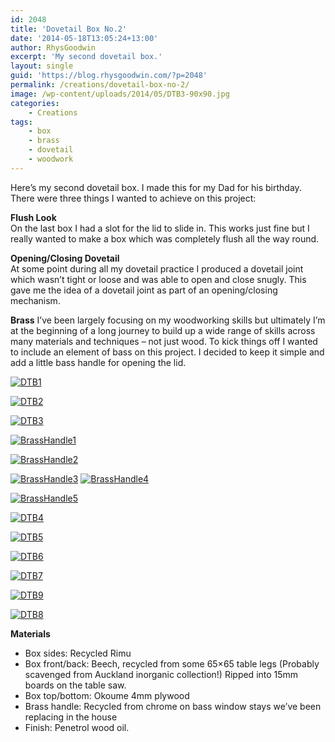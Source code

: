 ```yaml
---
id: 2048
title: 'Dovetail Box No.2'
date: '2014-05-18T13:05:24+13:00'
author: RhysGoodwin
excerpt: 'My second dovetail box.'
layout: single
guid: 'https://blog.rhysgoodwin.com/?p=2048'
permalink: /creations/dovetail-box-no-2/
image: /wp-content/uploads/2014/05/DTB3-90x90.jpg
categories:
    - Creations
tags:
    - box
    - brass
    - dovetail
    - woodwork
---
```


Here’s my second dovetail box. I made this for my Dad for his birthday. There were three things I wanted to achieve on this project:

**Flush Look**  
On the last box I had a slot for the lid to slide in. This works just fine but I really wanted to make a box which was completely flush all the way round.

**Opening/Closing Dovetail**  
At some point during all my dovetail practice I produced a dovetail joint which wasn’t tight or loose and was able to open and close snugly. This gave me the idea of a dovetail joint as part of an opening/closing mechanism.

**Brass** I’ve been largely focusing on my woodworking skills but ultimately I’m at the beginning of a long journey to build up a wide range of skills across many materials and techniques – not just wood. To kick things off I wanted to include an element of bass on this project. I decided to keep it simple and add a little bass handle for opening the lid.

[![DTB1](/content/uploads/2014/05/DTB1.jpg)](/content/uploads/2014/05/DTB1.jpg)

[![DTB2](/content/uploads/2014/05/DTB2.jpg)](/content/uploads/2014/05/DTB2.jpg)

[![DTB3](/content/uploads/2014/05/DTB3.jpg)](/content/uploads/2014/05/DTB3.jpg)

[![BrassHandle1](/content/uploads/2014/05/BrassHandle1.jpg)](/content/uploads/2014/05/BrassHandle1.jpg)

[![BrassHandle2](/content/uploads/2014/05/BrassHandle2.jpg)](/content/uploads/2014/05/BrassHandle2.jpg)

[![BrassHandle3](/content/uploads/2014/05/BrassHandle3.jpg)](/content/uploads/2014/05/BrassHandle3.jpg) [![BrassHandle4](/content/uploads/2014/05/BrassHandle4.jpg)](/content/uploads/2014/05/BrassHandle4.jpg)

[![BrassHandle5](/content/uploads/2014/05/BrassHandle5.jpg)](/content/uploads/2014/05/BrassHandle5.jpg)

[![DTB4](/content/uploads/2014/05/DTB4.jpg)](/content/uploads/2014/05/DTB4.jpg)

[![DTB5](/content/uploads/2014/05/DTB5.jpg)](/content/uploads/2014/05/DTB5.jpg)

[![DTB6](/content/uploads/2014/05/DTB6.jpg)](/content/uploads/2014/05/DTB6.jpg)

[![DTB7](/content/uploads/2014/05/DTB7.jpg)](/content/uploads/2014/05/DTB7.jpg)

[![DTB9](/content/uploads/2014/05/DTB9.jpg)](/content/uploads/2014/05/DTB9.jpg)

[![DTB8](/content/uploads/2014/05/DTB8.jpg)](/content/uploads/2014/05/DTB8.jpg)

 **Materials**

- Box sides: Recycled Rimu
- Box front/back: Beech, recycled from some 65×65 table legs (Probably scavenged from Auckland inorganic collection!) Ripped into 15mm boards on the table saw.
- Box top/bottom: Okoume 4mm plywood
- Brass handle: Recycled from chrome on bass window stays we’ve been replacing in the house
- Finish: Penetrol wood oil.